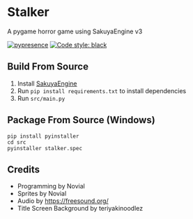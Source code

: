 # Stalker
A pygame horror game using SakuyaEngine v3

[![pypresence](https://img.shields.io/badge/using-pypresence-00bb88.svg?style=for-the-badge&logo=discord&logoWidth=20)](https://github.com/qwertyquerty/pypresence)
[![Code style: black](https://img.shields.io/badge/code%20style-black-000000.svg?style=for-the-badge)](https://github.com/psf/black)

## Build From Source
1. Install [SakuyaEngine](https://github.com/novialriptide/SakuyaEngine)
2. Run `pip install requirements.txt` to install dependencies
3. Run `src/main.py`

## Package From Source (Windows)
```
pip install pyinstaller
cd src
pyinstaller stalker.spec
```

## Credits
 - Programming by Novial
 - Sprites by Novial
 - Audio by https://freesound.org/
 - Title Screen Background by teriyakinoodlez
